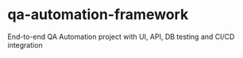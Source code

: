 # qa-automation-framework
End-to-end QA Automation project with UI, API, DB testing and CI/CD integration
